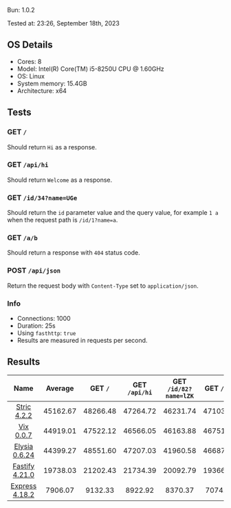 Bun: 1.0.2

Tested at: 23:26, September 18th, 2023

## OS Details
- Cores: 8
- Model: Intel(R) Core(TM) i5-8250U CPU @ 1.60GHz
- OS: Linux
- System memory: 15.4GB
- Architecture: x64
## Tests
### GET `/`
Should return `Hi` as a response.
### GET `/api/hi`
Should return `Welcome` as a response.
### GET `/id/34?name=UGe`
Should return the `id` parameter value and the query value, for example `1 a` when the request path is `/id/1?name=a`.
### GET `/a/b`
Should return a response with `404` status code.
### POST `/api/json`
Return the request body with `Content-Type` set to `application/json`.
### Info
- Connections: 1000
- Duration: 25s
- Using `fasthttp`: `true`
- Results are measured in requests per second.

## Results
| Name | Average | GET `/` | GET `/api/hi` | GET `/id/82?name=lZK` | GET `/a/b` | POST `/api/json` |
|  :---: | :---: | :---: | :---: | :---: | :---: | :---: |
| [Stric 4.2.2](/results/main/Stric) | 45162.67 | 48266.48 | 47264.72 | 46231.74 | 47103.01 | 36947.41 |
| [Vix 0.0.7](/results/main/Vix) | 44919.01 | 47522.12 | 46566.05 | 46163.88 | 46751.82 | 37591.18 |
| [Elysia 0.6.24](/results/main/Elysia) | 44399.27 | 48551.60 | 47207.03 | 41960.58 | 46687.72 | 37589.41 |
| [Fastify 4.21.0](/results/main/Fastify) | 19738.03 | 21202.43 | 21734.39 | 20092.79 | 19366.39 | 16294.15 |
| [Express 4.18.2](/results/main/Express) | 7906.07 | 9132.33 | 8922.92 | 8370.37 | 7074.27 | 6030.47 |